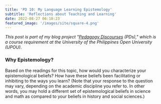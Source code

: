 ```yaml
---
title: 'PD 10: My Language Learning Epistemology'
subtitle: 'Reflections about Teaching and Learning'
date: 2022-08-27 06:10:23
featured_image: '/images/site/square-4.png'
---
```

*This post is part of my blog project "[Pedagogy Discourses](https://www.pedagogydiscs.wordpress.com) (PDs)," which is a course requirement at the University of the Philippines Open University (UPOU).*

### Why Epistemology?






Based on the readings for this topic, how would you characterize your epistemological beliefs? How have these beliefs been facilitating or inhibiting to the ways you learn? (Note that your response to the question may vary, depending on the academic discipline you refer to. In other words, you may hold a different set of epistemological beliefs in science and math as compared to your beliefs in history and social sciences.)